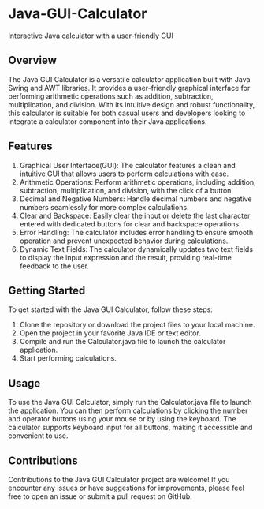 # Java-GUI-Calculator
Interactive Java calculator with a user-friendly GUI

## Overview
The Java GUI Calculator is a versatile calculator application built with Java Swing and AWT libraries. It provides a user-friendly graphical interface for performing arithmetic operations such as addition, subtraction, multiplication, and division. With its intuitive design and robust functionality, this calculator is suitable for both casual users and developers looking to integrate a calculator component into their Java applications.
## Features
1. Graphical User Interface(GUI): The calculator features a clean and intuitive GUI that allows users to perform calculations with ease.
2. Arithmetic Operations: Perform arithmetic operations, including addition, subtraction, multiplication, and division, with the click of a button.
3. Decimal and Negative Numbers: Handle decimal numbers and negative numbers seamlessly for more complex calculations.
4. Clear and Backspace: Easily clear the input or delete the last character entered with dedicated buttons for clear and backspace operations.
5. Error Handling: The calculator includes error handling to ensure smooth operation and prevent unexpected behavior during calculations.
6. Dynamic Text Fields: The calculator dynamically updates two text fields to display the input expression and the result, providing real-time feedback to the user.

## Getting Started
To get started with the Java GUI Calculator, follow these steps:
1. Clone the repository or download the project files to your local machine.
2. Open the project in your favorite Java IDE or text editor.
3. Compile and run the Calculator.java file to launch the calculator application.
4. Start performing calculations.
   
## Usage
To use the Java GUI Calculator, simply run the Calculator.java file to launch the application. You can then perform calculations by clicking the number and operator buttons using your mouse or by using the keyboard. The calculator supports keyboard input for all buttons, making it accessible and convenient to use.

## Contributions
Contributions to the Java GUI Calculator project are welcome! If you encounter any issues or have suggestions for improvements, please feel free to open an issue or submit a pull request on GitHub.


